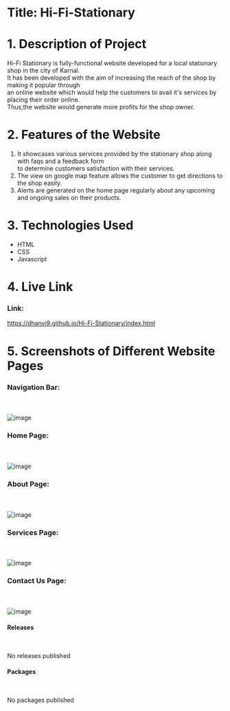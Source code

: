 # Title: Hi-Fi-Stationary </br>

# 1. Description of Project </br>
Hi-Fi Stationary is fully-functional website developed for a local stationary shop in the city of Karnal.  
It has been developed with the aim of increasing the reach of the shop by making it popular through  
an online website which would help the customers to avail it's services by placing their order online.  
Thus,the website would generate more profits for the shop owner.


# 2. Features of the Website </br>
1. It showcases various services provided by the stationary shop along with faqs and a feedback form  
to determine customers satisfaction with their services.
2. The view on google map feature allows the customer to get directions to the shop easily.
3. Alerts are generated on the home page regularly about any upcoming and ongoing sales on their products.

# 3. Technologies Used </br>
* HTML 
* CSS 
* Javascript

# 4. Live Link
### Link: </br>
https://dhanvi9.github.io/Hi-Fi-Stationary/index.html 

# 5. Screenshots of Different Website Pages

### Navigation Bar: <p>&nbsp;</p>
![image](https://user-images.githubusercontent.com/66992402/207675644-58ce641b-b460-48e9-85f1-b67744d55a5f.png)

### Home Page:  <p>&nbsp;</p>
![image](https://user-images.githubusercontent.com/66992402/207670315-7fb19a72-7152-4582-8c84-599d0961672a.png)

### About Page: <p>&nbsp;</p>
![image](https://user-images.githubusercontent.com/66992402/207670724-a724e3b6-7a49-4f48-9e79-cc9b2c40d185.png)

### Services Page:  <p>&nbsp;</p>
![image](https://user-images.githubusercontent.com/66992402/207670978-78e4b59b-153c-439a-ad0e-3e936b848ade.png)

### Contact Us Page:  <p>&nbsp;</p>
![image](https://user-images.githubusercontent.com/66992402/207671138-769c4cdd-97bd-4609-8b35-79c3eac76e86.png) </br>


 #### Releases <p>&nbsp;</p>
 No releases  published
 
 #### Packages <p>&nbsp;</p>
 No packages published
 

